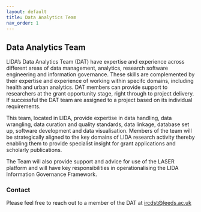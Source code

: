 ```yaml
---
layout: default
title: Data Analytics Team
nav_order: 1
---
```


## Data Analytics Team 
LIDA’s Data Analytics Team (DAT) have expertise and experience across different areas of data management, analytics, research software engineering and information governance. These skills are complemented by their expertise and experience of working within specifc domains, including health and urban analytics. DAT members can provide support to researchers at the grant opportunity stage, right through to project delivery. If successful the DAT team are assigned to a project based on its individual requirements.

This team, located in LIDA, provide expertise in data handling, data wrangling, data curation and quality standards, data linkage, database set up, software development and data visualisation. Members of the team will be strategically aligned to the key domains of LIDA research activity thereby enabling them to provide specialist insight for grant applications and scholarly publications. 

The Team will also provide support and advice for use of the LASER platform and will have key responsibilities in operationalising the LIDA Information Governance Framework.

### Contact
Please feel free to reach out to a member of the DAT at [ircdst@leeds.ac.uk](mailto:ircdst@leeds.ac.uk)
